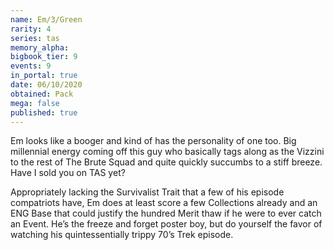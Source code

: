 ```yaml
---
name: Em/3/Green
rarity: 4
series: tas
memory_alpha:
bigbook_tier: 9
events: 9
in_portal: true
date: 06/10/2020
obtained: Pack
mega: false
published: true
---
```


Em looks like a booger and kind of has the personality of one too. Big millennial energy coming off this guy who basically tags along as the Vizzini to the rest of The Brute Squad and quite quickly succumbs to a stiff breeze. Have I sold you on TAS yet?

Appropriately lacking the Survivalist Trait that a few of his episode compatriots have, Em does at least score a few Collections already and an ENG Base that could justify the hundred Merit thaw if he were to ever catch an Event. He’s the freeze and forget poster boy, but do yourself the favor of watching his quintessentially trippy 70’s Trek episode.
